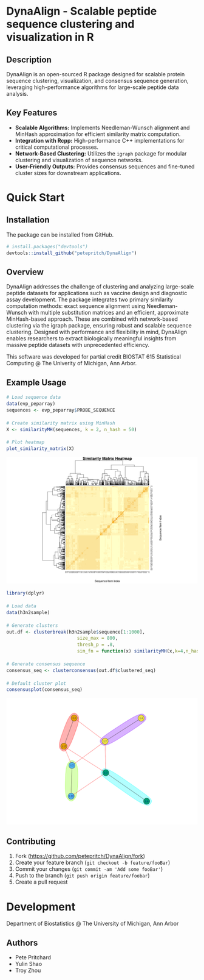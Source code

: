# DynaAlign - Scalable peptide sequence clustering and visualization in R

## Description

DynaAlign is an open-sourced R package designed for scalable protein sequence clustering, visualization, and consensus sequence generation, leveraging high-performance algorithms for large-scale peptide data analysis.

## Key Features

- **Scalable Algorithms:** Implements Needleman-Wunsch alignment and MinHash approximation for efficient similarity matrix computation.
- **Integration with Rcpp:** High-performance C++ implementations for critical computational processes.
- **Network-Based Clustering:** Utilizes the `igraph` package for modular clustering and visualization of sequence networks.
- **User-Friendly Outputs:** Provides consensus sequences and fine-tuned cluster sizes for downstream applications.

# Quick Start

## Installation

The package can be installed from GitHub.

```r
# install.packages("devtools")
devtools::install_github("petepritch/DynaAlign")
```

## Overview

DynaAlign addresses the challenge of clustering and analyzing large-scale peptide datasets for applications such as vaccine design and diagnostic assay development. The package integrates two primary similarity computation methods: exact sequence alignment using Needleman-Wunsch with multiple substitution matrices and an efficient, approximate MinHash-based approach. These are combined with network-based clustering via the igraph package, ensuring robust and scalable sequence clustering. Designed with performance and flexibility in mind, DynaAlign enables researchers to extract biologically meaningful insights from massive peptide datasets with unprecedented efficiency.

This software was developed for partial credit BIOSTAT 615 Statistical Computing @ The Univerity of Michigan, Ann Arbor.

## Example Usage

```r
# Load sequence data
data(evp_peparray)
sequences <- evp_peparray$PROBE_SEQUENCE

# Create similarity matrix using MinHash
X <- similarityMH(sequences, k = 2, n_hash = 50)

# Plot heatmap
plot_similarity_matrix(X)
```

![](man/figures/heatmap.png)

```r
library(dplyr)

# Load data
data(h3n2sample)

# Generate clusters
out.df <- clusterbreak(h3n2sample$sequence[1:1000],
                          size_max = 800,
                          thresh_p = .8,
                          sim_fn = function(x) similarityMH(x,k=4,n_hash=500))

# Generate consensus sequence                          
consensus_seq <- clusterconsensus(out.df$clustered_seq)
 
# Default cluster plot
consensusplot(consensus_seq)
```

![](man/figures/cluster.png)

## Contributing

1. Fork (https://github.com/petepritch/DynaAlign/fork)
2. Create your feature branch (`git checkout -b feature/fooBar`)
3. Commit your changes (`git commit -am 'Add some fooBar'`)
4. Push to the branch (`git push origin feature/foobar`)
5. Create a pull request

# Development
Department of Biostatistics @ The University of Michigan, Ann Arbor

## Authors
- Pete Pritchard
- Yulin Shao
- Troy Zhou

